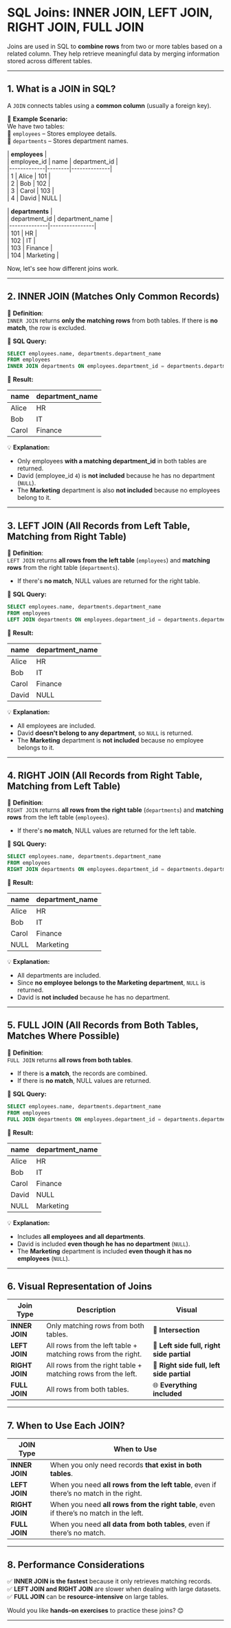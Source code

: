# **SQL Joins: INNER JOIN, LEFT JOIN, RIGHT JOIN, FULL JOIN**  

Joins are used in SQL to **combine rows** from two or more tables based on a related column. They help retrieve meaningful data by merging information stored across different tables.

---

## **1. What is a JOIN in SQL?**  
A `JOIN` connects tables using a **common column** (usually a foreign key).  

📌 **Example Scenario:**  
We have two tables:  
🔹 `employees` – Stores employee details.  
🔹 `departments` – Stores department names.  

| **employees** |  
| employee_id | name   | department_id |  
|-------------|--------|--------------|  
| 1           | Alice  | 101          |  
| 2           | Bob    | 102          |  
| 3           | Carol  | 103          |  
| 4           | David  | NULL         |  

| **departments** |  
| department_id | department_name |  
|--------------|----------------|  
| 101          | HR             |  
| 102          | IT             |  
| 103          | Finance        |  
| 104          | Marketing      |  

Now, let's see how different joins work.  

---

## **2. INNER JOIN (Matches Only Common Records)**  
📌 **Definition**:  
`INNER JOIN` returns **only the matching rows** from both tables. If there is **no match**, the row is excluded.  

🔹 **SQL Query:**  
```sql
SELECT employees.name, departments.department_name  
FROM employees  
INNER JOIN departments ON employees.department_id = departments.department_id;
```

🔹 **Result:**  

| name   | department_name |  
|--------|---------------|  
| Alice  | HR            |  
| Bob    | IT            |  
| Carol  | Finance       |  

💡 **Explanation:**  
- Only employees **with a matching department_id** in both tables are returned.  
- David (employee_id `4`) is **not included** because he has no department (`NULL`).  
- The **Marketing** department is also **not included** because no employees belong to it.  

---

## **3. LEFT JOIN (All Records from Left Table, Matching from Right Table)**  
📌 **Definition**:  
`LEFT JOIN` returns **all rows from the left table** (`employees`) and **matching rows** from the right table (`departments`).  
- If there's **no match**, NULL values are returned for the right table.  

🔹 **SQL Query:**  
```sql
SELECT employees.name, departments.department_name  
FROM employees  
LEFT JOIN departments ON employees.department_id = departments.department_id;
```

🔹 **Result:**  

| name   | department_name |  
|--------|---------------|  
| Alice  | HR            |  
| Bob    | IT            |  
| Carol  | Finance       |  
| David  | NULL          |  

💡 **Explanation:**  
- All employees are included.  
- David **doesn't belong to any department**, so `NULL` is returned.  
- The **Marketing** department is **not included** because no employee belongs to it.  

---

## **4. RIGHT JOIN (All Records from Right Table, Matching from Left Table)**  
📌 **Definition**:  
`RIGHT JOIN` returns **all rows from the right table** (`departments`) and **matching rows** from the left table (`employees`).  
- If there's **no match**, NULL values are returned for the left table.  

🔹 **SQL Query:**  
```sql
SELECT employees.name, departments.department_name  
FROM employees  
RIGHT JOIN departments ON employees.department_id = departments.department_id;
```

🔹 **Result:**  

| name   | department_name |  
|--------|---------------|  
| Alice  | HR            |  
| Bob    | IT            |  
| Carol  | Finance       |  
| NULL   | Marketing     |  

💡 **Explanation:**  
- All departments are included.  
- Since **no employee belongs to the Marketing department**, `NULL` is returned.  
- David is **not included** because he has no department.  

---

## **5. FULL JOIN (All Records from Both Tables, Matches Where Possible)**  
📌 **Definition**:  
`FULL JOIN` returns **all rows from both tables**.  
- If there is **a match**, the records are combined.  
- If there is **no match**, NULL values are returned.  

🔹 **SQL Query:**  
```sql
SELECT employees.name, departments.department_name  
FROM employees  
FULL JOIN departments ON employees.department_id = departments.department_id;
```

🔹 **Result:**  

| name   | department_name |  
|--------|---------------|  
| Alice  | HR            |  
| Bob    | IT            |  
| Carol  | Finance       |  
| David  | NULL          |  
| NULL   | Marketing     |  

💡 **Explanation:**  
- Includes **all employees and all departments**.  
- David is included **even though he has no department** (`NULL`).  
- The **Marketing** department is included **even though it has no employees** (`NULL`).  

---

## **6. Visual Representation of Joins**  

| **Join Type** | **Description** | **Visual** |  
|--------------|---------------|------------|  
| **INNER JOIN** | Only matching rows from both tables. | 🎯 **Intersection** |  
| **LEFT JOIN** | All rows from the left table + matching rows from the right. | 🔄 **Left side full, right side partial** |  
| **RIGHT JOIN** | All rows from the right table + matching rows from the left. | 🔄 **Right side full, left side partial** |  
| **FULL JOIN** | All rows from both tables. | 🌐 **Everything included** |  

---

## **7. When to Use Each JOIN?**  

| **JOIN Type** | **When to Use** |  
|--------------|----------------|  
| **INNER JOIN** | When you only need records **that exist in both tables**. |  
| **LEFT JOIN** | When you need **all rows from the left table**, even if there’s no match in the right. |  
| **RIGHT JOIN** | When you need **all rows from the right table**, even if there’s no match in the left. |  
| **FULL JOIN** | When you need **all data from both tables**, even if there’s no match. |  

---

## **8. Performance Considerations**  
✅ **INNER JOIN is the fastest** because it only retrieves matching records.  
✅ **LEFT JOIN and RIGHT JOIN** are slower when dealing with large datasets.  
✅ **FULL JOIN** can be **resource-intensive** on large tables.  

Would you like **hands-on exercises** to practice these joins? 😊

<hr>

